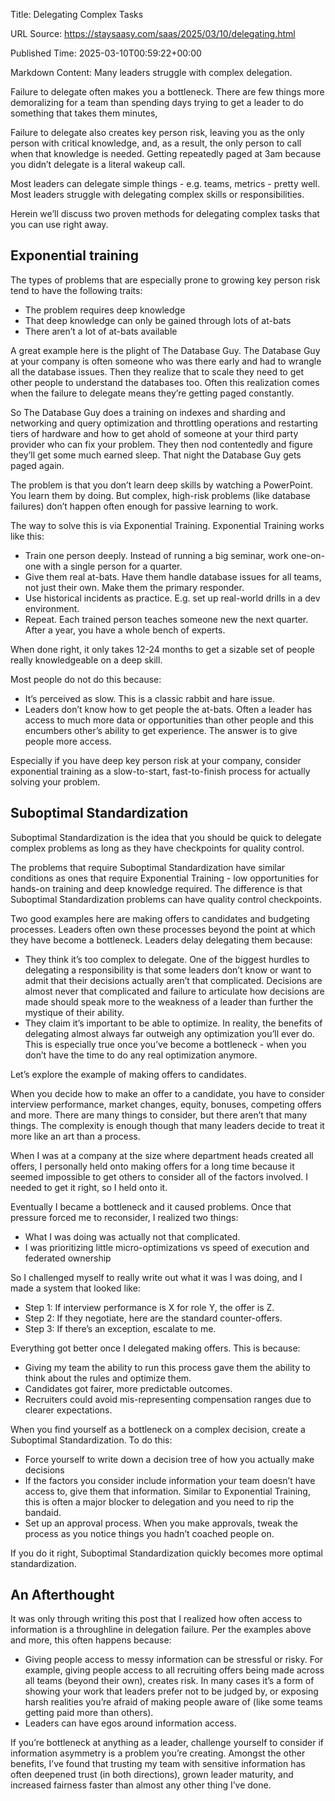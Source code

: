 Title: Delegating Complex Tasks

URL Source: https://staysaasy.com/saas/2025/03/10/delegating.html

Published Time: 2025-03-10T00:59:22+00:00

Markdown Content:
Many leaders struggle with complex delegation.

Failure to delegate often makes you a bottleneck. There are few things more demoralizing for a team than spending days trying to get a leader to do something that takes them minutes,

Failure to delegate also creates key person risk, leaving you as the only person with critical knowledge, and, as a result, the only person to call when that knowledge is needed. Getting repeatedly paged at 3am because you didn’t delegate is a literal wakeup call.

Most leaders can delegate simple things - e.g. teams, metrics - pretty well. Most leaders struggle with delegating complex skills or responsibilities.

Herein we’ll discuss two proven methods for delegating complex tasks that you can use right away.

Exponential training
--------------------

The types of problems that are especially prone to growing key person risk tend to have the following traits:

*   The problem requires deep knowledge
*   That deep knowledge can only be gained through lots of at-bats
*   There aren’t a lot of at-bats available

A great example here is the plight of The Database Guy. The Database Guy at your company is often someone who was there early and had to wrangle all the database issues. Then they realize that to scale they need to get other people to understand the databases too. Often this realization comes when the failure to delegate means they’re getting paged constantly.

So The Database Guy does a training on indexes and sharding and networking and query optimization and throttling operations and restarting tiers of hardware and how to get ahold of someone at your third party provider who can fix your problem. They then nod contentedly and figure they’ll get some much earned sleep. That night the Database Guy gets paged again.

The problem is that you don’t learn deep skills by watching a PowerPoint. You learn them by doing. But complex, high-risk problems (like database failures) don’t happen often enough for passive learning to work.

The way to solve this is via Exponential Training. Exponential Training works like this:

*   Train one person deeply. Instead of running a big seminar, work one-on-one with a single person for a quarter.
*   Give them real at-bats. Have them handle database issues for all teams, not just their own. Make them the primary responder.
*   Use historical incidents as practice. E.g. set up real-world drills in a dev environment.
*   Repeat. Each trained person teaches someone new the next quarter. After a year, you have a whole bench of experts.

When done right, it only takes 12-24 months to get a sizable set of people really knowledgeable on a deep skill.

Most people do not do this because:

*   It’s perceived as slow. This is a classic rabbit and hare issue.
*   Leaders don’t know how to get people the at-bats. Often a leader has access to much more data or opportunities than other people and this encumbers other’s ability to get experience. The answer is to give people more access.

Especially if you have deep key person risk at your company, consider exponential training as a slow-to-start, fast-to-finish process for actually solving your problem.

Suboptimal Standardization
--------------------------

Suboptimal Standardization is the idea that you should be quick to delegate complex problems as long as they have checkpoints for quality control.

The problems that require Suboptimal Standardization have similar conditions as ones that require Exponential Training - low opportunities for hands-on training and deep knowledge required. The difference is that Suboptimal Standardization problems can have quality control checkpoints.

Two good examples here are making offers to candidates and budgeting processes. Leaders often own these processes beyond the point at which they have become a bottleneck. Leaders delay delegating them because:

*   They think it’s too complex to delegate. One of the biggest hurdles to delegating a responsibility is that some leaders don’t know or want to admit that their decisions actually aren’t that complicated. Decisions are almost never that complicated and failure to articulate how decisions are made should speak more to the weakness of a leader than further the mystique of their ability.
*   They claim it’s important to be able to optimize. In reality, the benefits of delegating almost always far outweigh any optimization you’ll ever do. This is especially true once you’ve become a bottleneck - when you don’t have the time to do any real optimization anymore.

Let’s explore the example of making offers to candidates.

When you decide how to make an offer to a candidate, you have to consider interview performance, market changes, equity, bonuses, competing offers and more. There are many things to consider, but there aren’t that many things. The complexity is enough though that many leaders decide to treat it more like an art than a process.

When I was at a company at the size where department heads created all offers, I personally held onto making offers for a long time because it seemed impossible to get others to consider all of the factors involved. I needed to get it right, so I held onto it.

Eventually I became a bottleneck and it caused problems. Once that pressure forced me to reconsider, I realized two things:

*   What I was doing was actually not that complicated.
*   I was prioritizing little micro-optimizations vs speed of execution and federated ownership

So I challenged myself to really write out what it was I was doing, and I made a system that looked like:

*   Step 1: If interview performance is X for role Y, the offer is Z.
*   Step 2: If they negotiate, here are the standard counter-offers.
*   Step 3: If there’s an exception, escalate to me.

Everything got better once I delegated making offers. This is because:

*   Giving my team the ability to run this process gave them the ability to think about the rules and optimize them.
*   Candidates got fairer, more predictable outcomes.
*   Recruiters could avoid mis-representing compensation ranges due to clearer expectations.

When you find yourself as a bottleneck on a complex decision, create a Suboptimal Standardization. To do this:

*   Force yourself to write down a decision tree of how you actually make decisions
*   If the factors you consider include information your team doesn’t have access to, give them that information. Similar to Exponential Training, this is often a major blocker to delegation and you need to rip the bandaid.
*   Set up an approval process. When you make approvals, tweak the process as you notice things you hadn’t coached people on.

If you do it right, Suboptimal Standardization quickly becomes more optimal standardization.

An Afterthought
---------------

It was only through writing this post that I realized how often access to information is a throughline in delegation failure. Per the examples above and more, this often happens because:

*   Giving people access to messy information can be stressful or risky. For example, giving people access to all recruiting offers being made across all teams (beyond their own), creates risk. In many cases it’s a form of showing your work that leaders prefer not to be judged by, or exposing harsh realities you’re afraid of making people aware of (like some teams getting paid more than others).
*   Leaders can have egos around information access.

If you’re bottleneck at anything as a leader, challenge yourself to consider if information asymmetry is a problem you’re creating. Amongst the other benefits, I’ve found that trusting my team with sensitive information has often deepened trust (in both directions), grown leader maturity, and increased fairness faster than almost any other thing I’ve done.
